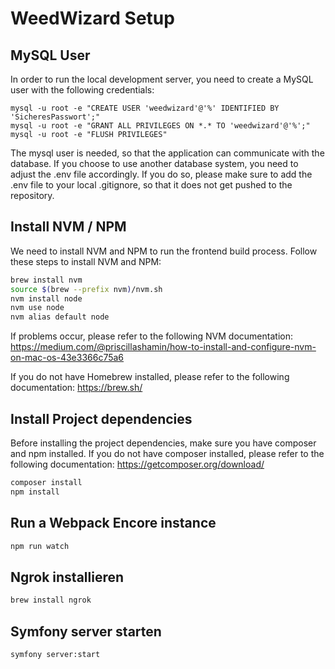 # WeedWizard Setup

## MySQL User
In order to run the local development server, you need to create a MySQL user with the following credentials:
```mysql
mysql -u root -e "CREATE USER 'weedwizard'@'%' IDENTIFIED BY 'SicheresPasswort';"
mysql -u root -e "GRANT ALL PRIVILEGES ON *.* TO 'weedwizard'@'%';"
mysql -u root -e "FLUSH PRIVILEGES"
```
The mysql user is needed, so that the application can communicate with the database. If you choose to use another database
system, you need to adjust the .env file accordingly. If you do so, please make sure to add the .env file to your local 
.gitignore, so that it does not get pushed to the repository.

## Install NVM / NPM
We need to install NVM and NPM to run the frontend build process. Follow these steps to install NVM and NPM:
```bash
brew install nvm
source $(brew --prefix nvm)/nvm.sh
nvm install node
nvm use node
nvm alias default node
```
If problems occur, please refer to the following NVM documentation: https://medium.com/@priscillashamin/how-to-install-and-configure-nvm-on-mac-os-43e3366c75a6

If you do not have Homebrew installed, please refer to the following documentation: https://brew.sh/

## Install Project dependencies
Before installing the project dependencies, make sure you have composer and npm installed. If you do not have composer installed, please refer to the following documentation: https://getcomposer.org/download/
```bash
composer install
npm install
```

## Run a Webpack Encore instance
```bash
npm run watch
```

## Ngrok installieren
```bash
brew install ngrok
```

## Symfony server starten
```bash
symfony server:start
```